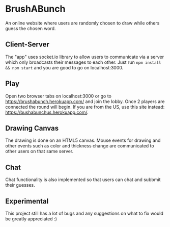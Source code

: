 # BrushABunch
An online website where users are randomly chosen to draw while others guess the chosen word.

## Client-Server
The "app" uses socket.io library to allow users to communicate via a server which only broadcasts their messages to each other. Just run `npm install && npm start` and you are good to go on localhost:3000.

## Play
Open two browser tabs on localhost:3000 or go to https://brushabunch.herokuapp.com/ and join the lobby. Once 2 players are connected the round will begin.
If you are from the US, use this site instead: https://bushabunchus.herokuapp.com/.

## Drawing Canvas
The drawing is done on an HTML5 canvas. Mouse events for drawing and other events such as color and thickness change are communicated to other users on that same server.

## Chat
Chat functionality is also implemented so that users can chat and subbmit their guesses.

## Experimental
This project still has a lot of bugs and any suggestions on what to fix would be greatly appreciated :)
